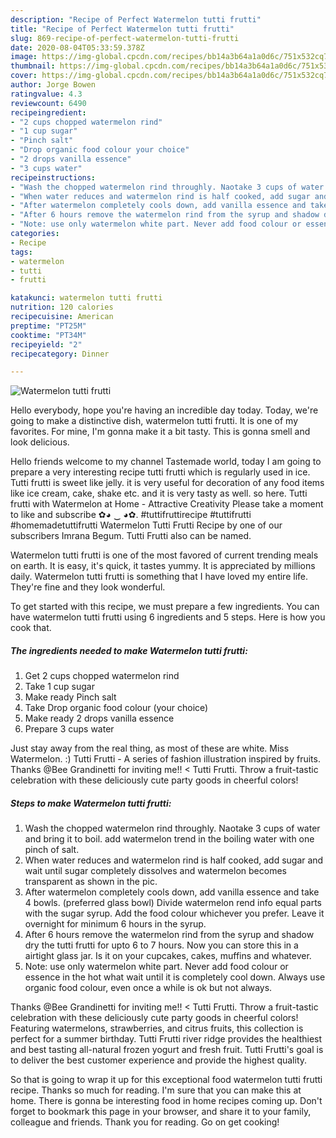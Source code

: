 ```yaml
---
description: "Recipe of Perfect Watermelon tutti frutti"
title: "Recipe of Perfect Watermelon tutti frutti"
slug: 869-recipe-of-perfect-watermelon-tutti-frutti
date: 2020-08-04T05:33:59.378Z
image: https://img-global.cpcdn.com/recipes/bb14a3b64a1a0d6c/751x532cq70/watermelon-tutti-frutti-recipe-main-photo.jpg
thumbnail: https://img-global.cpcdn.com/recipes/bb14a3b64a1a0d6c/751x532cq70/watermelon-tutti-frutti-recipe-main-photo.jpg
cover: https://img-global.cpcdn.com/recipes/bb14a3b64a1a0d6c/751x532cq70/watermelon-tutti-frutti-recipe-main-photo.jpg
author: Jorge Bowen
ratingvalue: 4.3
reviewcount: 6490
recipeingredient:
- "2 cups chopped watermelon rind"
- "1 cup sugar"
- "Pinch salt"
- "Drop organic food colour your choice"
- "2 drops vanilla essence"
- "3 cups water"
recipeinstructions:
- "Wash the chopped watermelon rind throughly. Naotake 3 cups of water and bring it to boil. add watermelon trend in the boiling water with one pinch of salt."
- "When water reduces and watermelon rind is half cooked, add sugar and wait until sugar completely dissolves and watermelon becomes transparent as shown in the pic."
- "After watermelon completely cools down, add vanilla essence and take 4 bowls. (preferred glass bowl) Divide watermelon rend info equal parts with the sugar syrup. Add the food colour whichever you prefer. Leave it overnight for minimum 6 hours in the syrup."
- "After 6 hours remove the watermelon rind from the syrup and shadow dry the tutti frutti for upto 6 to 7 hours. Now you can store this in a airtight glass jar. Is it on your cupcakes, cakes, muffins and whatever."
- "Note: use only watermelon white part. Never add food colour or essence in the hot what wait until it is completely cool down. Always use organic food colour, even once a while is ok but not always."
categories:
- Recipe
tags:
- watermelon
- tutti
- frutti

katakunci: watermelon tutti frutti 
nutrition: 120 calories
recipecuisine: American
preptime: "PT25M"
cooktime: "PT34M"
recipeyield: "2"
recipecategory: Dinner

---
```



![Watermelon tutti frutti](https://img-global.cpcdn.com/recipes/bb14a3b64a1a0d6c/751x532cq70/watermelon-tutti-frutti-recipe-main-photo.jpg)

Hello everybody, hope you're having an incredible day today. Today, we're going to make a distinctive dish, watermelon tutti frutti. It is one of my favorites. For mine, I'm gonna make it a bit tasty. This is gonna smell and look delicious.

Hello friends welcome to my channel Tastemade world, today I am going to prepare a very interesting recipe tutti frutti which is regularly used in ice. Tutti frutti is sweet like jelly. it is very useful for decoration of any food items like ice cream, cake, shake etc. and it is very tasty as well. so here. Tutti frutti with Watermelon at Home - Attractive Creativity Please take a moment to like and subscribe ✿◕ ‿ ◕✿. #tuttifruttirecipe #tuttifrutti #homemadetuttifrutti Watermelon Tutti Frutti Recipe by one of our subscribers Imrana Begum. Tutti Frutti also can be named.

Watermelon tutti frutti is one of the most favored of current trending meals on earth. It is easy, it's quick, it tastes yummy. It is appreciated by millions daily. Watermelon tutti frutti is something that I have loved my entire life. They're fine and they look wonderful.


To get started with this recipe, we must prepare a few ingredients. You can have watermelon tutti frutti using 6 ingredients and 5 steps. Here is how you cook that.

<!--inarticleads1-->

##### The ingredients needed to make Watermelon tutti frutti:

1. Get 2 cups chopped watermelon rind
1. Take 1 cup sugar
1. Make ready Pinch salt
1. Take Drop organic food colour (your choice)
1. Make ready 2 drops vanilla essence
1. Prepare 3 cups water


Just stay away from the real thing, as most of these are white. Miss Watermelon. :) Tutti Frutti - A series of fashion illustration inspired by fruits. Thanks @Bee Grandinetti for inviting me!! &lt; Tutti Frutti. Throw a fruit-tastic celebration with these deliciously cute party goods in cheerful colors! 

<!--inarticleads2-->

##### Steps to make Watermelon tutti frutti:

1. Wash the chopped watermelon rind throughly. Naotake 3 cups of water and bring it to boil. add watermelon trend in the boiling water with one pinch of salt.
1. When water reduces and watermelon rind is half cooked, add sugar and wait until sugar completely dissolves and watermelon becomes transparent as shown in the pic.
1. After watermelon completely cools down, add vanilla essence and take 4 bowls. (preferred glass bowl) Divide watermelon rend info equal parts with the sugar syrup. Add the food colour whichever you prefer. Leave it overnight for minimum 6 hours in the syrup.
1. After 6 hours remove the watermelon rind from the syrup and shadow dry the tutti frutti for upto 6 to 7 hours. Now you can store this in a airtight glass jar. Is it on your cupcakes, cakes, muffins and whatever.
1. Note: use only watermelon white part. Never add food colour or essence in the hot what wait until it is completely cool down. Always use organic food colour, even once a while is ok but not always.


Thanks @Bee Grandinetti for inviting me!! &lt; Tutti Frutti. Throw a fruit-tastic celebration with these deliciously cute party goods in cheerful colors! Featuring watermelons, strawberries, and citrus fruits, this collection is perfect for a summer birthday. Tutti Frutti river ridge provides the healthiest and best tasting all-natural frozen yogurt and fresh fruit. Tutti Frutti&#39;s goal is to deliver the best customer experience and provide the highest quality. 

So that is going to wrap it up for this exceptional food watermelon tutti frutti recipe. Thanks so much for reading. I'm sure that you can make this at home. There is gonna be interesting food in home recipes coming up. Don't forget to bookmark this page in your browser, and share it to your family, colleague and friends. Thank you for reading. Go on get cooking!
